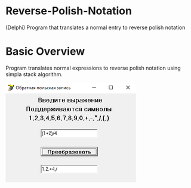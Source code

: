 # Reverse-Polish-Notation
(Delphi) Program that translates a normal entry to reverse polish notation

# Basic Overview
Program translates normal expressions to reverse polish notation using simpla stack algorithm.

![](1.PNG)
